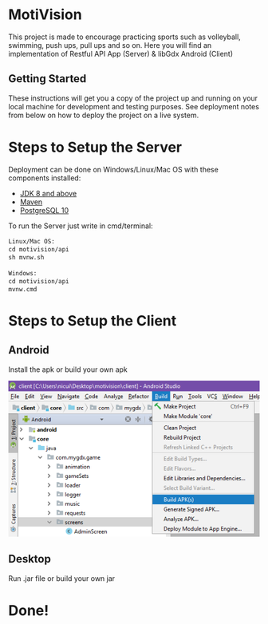 # MotiVision

This project is made to encourage practicing sports such as volleyball, swimming, push ups, pull ups and so on.
Here you will find an implementation of Restful API App (Server) & libGdx Android (Client)

## Getting Started

These instructions will get you a copy of the project up and running on your local machine for development and testing purposes. See deployment notes from below on how to deploy the project on a live system.

# Steps to Setup the Server

Deployment can be done on Windows/Linux/Mac OS with these components installed:

* [JDK 8 and above](http://www.oracle.com/technetwork/java/javase/downloads/jdk8-downloads-2133151.html)
* [Maven](https://maven.apache.org/)
* [PostgreSQL 10](https://www.postgresql.org/download/)

To run the Server just write in cmd/terminal:

```
Linux/Mac OS:
cd motivision/api
sh mvnw.sh

Windows:
cd motivision/api
mvnw.cmd
```

# Steps to Setup the Client

## Android

Install the apk or build your own apk

![Build your own apk](readme/build_apk.png?raw=true "Don't click me")

## Desktop

Run .jar file or build your own jar

# Done!
